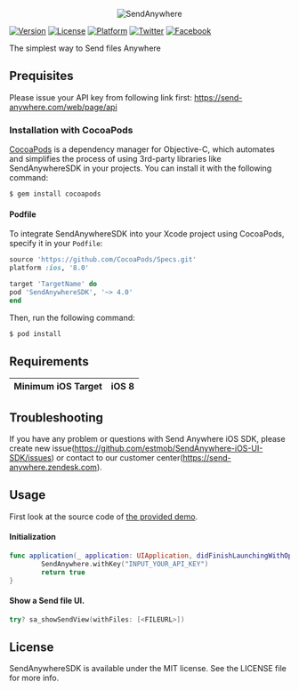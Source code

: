 <p align="center" >
  <img src="https://dj8mgfv7cr8nn.cloudfront.net/assets/img/brand/logo_sendanywhere_retina.png" alt="SendAnywhere" title="SendAnywhere">
</p>


[![Version](https://img.shields.io/cocoapods/v/SendAnywhereSDK.svg?style=flat)](http://cocoapods.org/pods/SendAnywhereSDK)
[![License](https://img.shields.io/cocoapods/l/SendAnywhereSDK.svg?style=flat)](http://cocoapods.org/pods/SendAnywhereSDK)
[![Platform](https://img.shields.io/cocoapods/p/SendAnywhereSDK.svg?style=flat)](http://cocoapods.org/pods/SendAnywhereSDK)
[![Twitter](https://img.shields.io/badge/twitter-@SendAnywhere-blue.svg?style=flat)](http://twitter.com/send_anywhere)
[![Facebook](https://img.shields.io/badge/facebook-@SendAnywhere-blue.svg?style=flat)](https://www.facebook.com/Send2Anywhere)

The simplest way to Send files Anywhere

## Prequisites
Please issue your API key from following link first:
https://send-anywhere.com/web/page/api


### Installation with CocoaPods

[CocoaPods](http://cocoapods.org) is a dependency manager for Objective-C, which automates and simplifies the process of using 3rd-party libraries like SendAnywhereSDK in your projects. You can install it with the following command:

```bash
$ gem install cocoapods
```

#### Podfile

To integrate SendAnywhereSDK into your Xcode project using CocoaPods, specify it in your `Podfile`:

```ruby
source 'https://github.com/CocoaPods/Specs.git'
platform :ios, '8.0'

target 'TargetName' do
pod 'SendAnywhereSDK', '~> 4.0'
end
```

Then, run the following command:

```bash
$ pod install
```

## Requirements

| Minimum iOS Target  | iOS 8 |
|:--------------------:|:-----:|

## Troubleshooting
If you have any problem or questions with Send Anywhere iOS SDK, please create new issue(https://github.com/estmob/SendAnywhere-iOS-UI-SDK/issues) or contact to our customer center(https://send-anywhere.zendesk.com).

## Usage
First look at the source code of [the provided demo](https://github.com/dustmob/SendAnywhereSDK/tree/master/Example).

#### Initialization

```swift
func application(_ application: UIApplication, didFinishLaunchingWithOptions launchOptions: [UIApplicationLaunchOptionsKey: Any]?) -> Bool {
        SendAnywhere.withKey("INPUT_YOUR_API_KEY")
        return true
}
```

#### Show a Send file UI.

```swift
try? sa_showSendView(withFiles: [<FILEURL>])
```

## License

SendAnywhereSDK is available under the MIT license. See the LICENSE file for more info.
